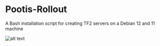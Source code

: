 # Pootis-Rollout
A Bash installation script for creating TF2 servers on a Debian 12 and 11 machine

![alt text](https://i.imgur.com/zLx7xan.jpeg)



